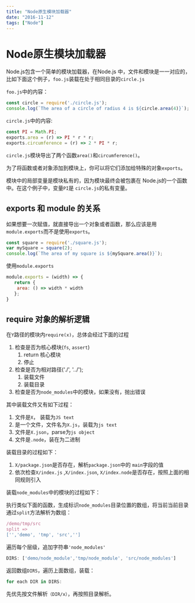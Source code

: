 ```yaml
---
title: "Node原生模块加载器"
date: "2016-11-12"
tags: ["Node"]
---
```

# Node原生模块加载器

Node.js包含一个简单的模块加载器，在Node.js 中，文件和模块是一一对应的，比如下面这个例子，`foo.js`装载在处于相同目录的`circle.js`

`foo.js`中的内容：

```js
const circle = require('./circle.js');
console.log(`The area of a circle of radius 4 is ${circle.area(4)}`);
```

`circle.js`中的内容:

```js
const PI = Math.PI;
exports.area = (r) => PI * r * r;
exports.circumference = (r) => 2 * PI * r;
```

`circle.js`模块导出了两个函数`area()`和`circumference()`。

为了将函数或者对象添加到模块上，你可以将它们添加给特殊的对象`exports`。

模块中的局部变量是模块私有的，因为模块最终会被包裹在 Node.js的一个函数中。在这个例子中，变量`PI`是 `circle.js`的私有变量。

## exports 和 module 的关系

如果想要一次赋值，就直接导出一个对象或者函数，那么应该是用`module.exports`而不是使用`exports`。

```js
const square = require('./square.js');
var mySquare = square(2);
console.log(`The area of my square is ${mySquare.area()}`);
```

使用`module.exports`

```js
module.exports = (width) => {
   return {
    area: () => width * width
   };
}
```

## require 对象的解析逻辑

在`Y`路径的模块内`require(x)`，总体会经过下面的过程

1. 检查是否为核心模块(`fs`, `assert`)
    1. return 核心模块
    1. 停止
1. 检查是否为相对路径('./', '../');
    1. 装载文件
    1. 装载目录
1. 检查是否为`node_modules`中的模块，如果没有，抛出错误

其中装载文件又有如下过程：

1. 文件是`X`， 装载为`JS text`
1. 是一个文件，文件名为`X.js`，装载为`js text`
1. 文件是`X.json`，parse为`js object`
1. 文件是`.node`，装在为二进制

装载目录的过程如下：

1. `X/package.json`是否存在，解析`package.json`中的 `main`字段的值
1. 依次检查`X/index.js` ,`X/index.json`, `X/index.node`是否存在，按照上面的相同规则引入

装载`node_modules`中的模块的过程如下：

执行类似下面的函数，生成标识`node_modules`目录位置的数组，将当前当前目录通过`split`方法解析为数组：

```js
/demo/tmp/src
split =>
['','demo', 'tmp', 'src','']
```

遍历每个层级，追加字符串`'node_modules'`

```js
DIRS: ['demo/node_module','tmp/node_module', 'src/node_modules']
```

返回数组`DIRS`，遍历上面数组，装载：

```js
for each DIR in DIRS:
```

先优先按文件解析`（DIR/x）`，再按照目录解析。